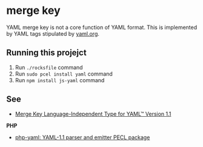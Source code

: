 # merge key

YAML merge key is not a core function of YAML format. This is implemented by YAML tags stipulated by [yaml.org](http://yaml.org/type/merge.html).

## Running this projejct

1. Run `./rocksfile` command
1. Run `sudo pcel install yaml` command
1. Run `npm install js-yaml` command

## See

* [Merge Key Language-Independent Type for YAML™ Version 1.1](http://yaml.org/type/merge.html)

**PHP**

* [php-yaml: YAML-1.1 parser and emitter PECL package](http://bd808.com/pecl-file_formats-yaml/)
